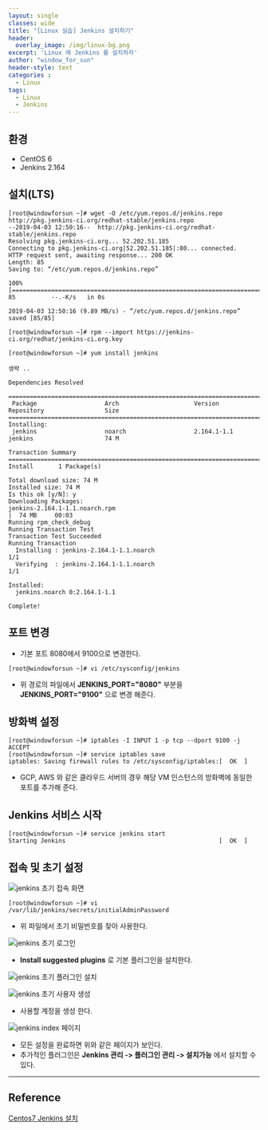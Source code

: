 ```yaml
--- 
layout: single
classes: wide
title: "[Linux 실습] Jenkins 설치하기"
header:
  overlay_image: /img/linux-bg.png
excerpt: 'Linux 에 Jenkins 를 설치하자'
author: "window_for_sun"
header-style: text
categories :
  - Linux
tags:
  - Linux
  - Jenkins
---  
```


## 환경
- CentOS 6
- Jenkins 2.164

## 설치(LTS)

```
[root@windowforsun ~]# wget -O /etc/yum.repos.d/jenkins.repo http://pkg.jenkins-ci.org/redhat-stable/jenkins.repo
--2019-04-03 12:50:16--  http://pkg.jenkins-ci.org/redhat-stable/jenkins.repo
Resolving pkg.jenkins-ci.org... 52.202.51.185
Connecting to pkg.jenkins-ci.org|52.202.51.185|:80... connected.
HTTP request sent, awaiting response... 200 OK
Length: 85
Saving to: “/etc/yum.repos.d/jenkins.repo”

100%[===========================================================================>] 85          --.-K/s   in 0s

2019-04-03 12:50:16 (9.89 MB/s) - “/etc/yum.repos.d/jenkins.repo” saved [85/85]
```  

```
[root@windowforsun ~]# rpm --import https://jenkins-ci.org/redhat/jenkins-ci.org.key
```  

```
[root@windowforsun ~]# yum install jenkins

생략 ..

Dependencies Resolved

=====================================================================================================================
 Package                   Arch                     Version                          Repository                 Size
=====================================================================================================================
Installing:
 jenkins                   noarch                   2.164.1-1.1                      jenkins                    74 M

Transaction Summary
=====================================================================================================================
Install       1 Package(s)

Total download size: 74 M
Installed size: 74 M
Is this ok [y/N]: y
Downloading Packages:
jenkins-2.164.1-1.1.noarch.rpm                                                                |  74 MB     00:03
Running rpm_check_debug
Running Transaction Test
Transaction Test Succeeded
Running Transaction
  Installing : jenkins-2.164.1-1.1.noarch                                                                        1/1
  Verifying  : jenkins-2.164.1-1.1.noarch                                                                        1/1

Installed:
  jenkins.noarch 0:2.164.1-1.1

Complete!
```  

## 포트 변경
- 기본 포트 8080에서 9100으로 변경한다.

```
[root@windowforsun ~]# vi /etc/sysconfig/jenkins
```  

- 위 경로의 파일에서 **JENKINS_PORT="8080"** 부분을 **JENKINS_PORT="9100"** 으로 변경 해준다.

## 방화벽 설정

```
[root@windowforsun ~]# iptables -I INPUT 1 -p tcp --dport 9100 -j ACCEPT
[root@windowforsun ~]# service iptables save
iptables: Saving firewall rules to /etc/sysconfig/iptables:[  OK  ]
```  

- GCP, AWS 와 같은 클라우드 서버의 경우 해당 VM 인스턴스의 방화벽에 동일한 포트를 추가해 준다.

## Jenkins 서비스 시작

```
[root@windowforsun ~]# service jenkins start
Starting Jenkins                                           [  OK  ]
```  

## 접속 및 초기 설정

![jenkins 초기 접속 화면]({{site.baseurl}}/img/linux/linux-jenkins-firststart.png)

```
[root@windowforsun ~]# vi /var/lib/jenkins/secrets/initialAdminPassword
```  

- 위 파일에서 초기 비밀번호를 찾아 사용한다.

![jenkins 초기 로그인]({{site.baseurl}}/img/linux/linux-jenkins-firstlogin.png)

- **Install suggested plugins** 로 기본 플러그인을 설치한다.

![jenkins 초기 플러그인 설치]({{site.baseurl}}/img/linux/linux-jenkins-firstinstallplugins.png)

![jenkins 초기 사용자 생성]({{site.baseurl}}/img/linux/linux-jenkins-firstcreateaccount.png)

- 사용할 계정을 생성 한다.

![jenkins index 페이지]({{site.baseurl}}/img/linux/linux-jenkins-firstindex.png)

- 모든 설정을 완료하면 위와 같은 페이지가 보인다.
- 추가적인 플러그인은 **Jenkins 관리 -> 플러그인 관리 -> 설치가능** 에서 설치할 수 있다.

---
## Reference
[Centos7 Jenkins 설치](https://goddaehee.tistory.com/82)  
